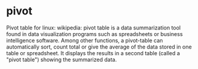 pivot
=====

Pivot table for linux: wikipedia:  pivot table is a data summarization tool found in data visualization programs such as spreadsheets or business intelligence software. Among other functions, a pivot-table can automatically sort, count total or give the average of the data stored in one table or spreadsheet. It displays the results in a second table (called a "pivot table") showing the summarized data. 
